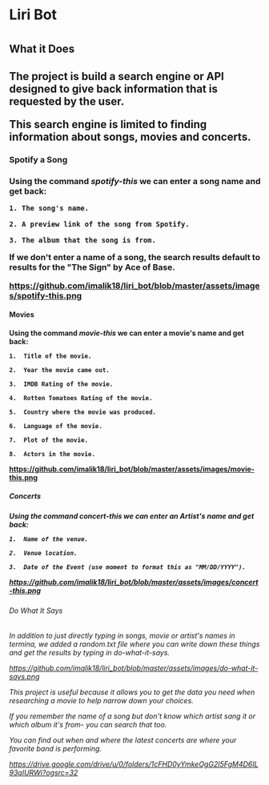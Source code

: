 <h1>Liri Bot<h1>

<h2>What it Does<h2>

The project is build a search engine or API designed to give back information that is requested by the user. 

This search engine is limited to finding information about songs, movies and concerts. 

<h3>Spotify a Song<h3>

Using the command *spotify-this* we can enter a song name and get back:

    1. The song's name.

    2. A preview link of the song from Spotify.

    3. The album that the song is from.

If we don't enter a name of a song, the search results default to results for the "The Sign" by Ace of Base.

https://github.com/imalik18/liri_bot/blob/master/assets/images/spotify-this.png

<h4>Movies<h4>

Using the command *movie-this* we can enter a movie's name and get back:

    1.  Title of the movie.

    2.  Year the movie came out.

    3.  IMDB Rating of the movie.

    4.  Rotten Tomatoes Rating of the movie.

    5.  Country where the movie was produced.

    6.  Language of the movie.

    7.  Plot of the movie.

    8.  Actors in the movie.

https://github.com/imalik18/liri_bot/blob/master/assets/images/movie-this.png

<h5>Concerts<h5>

Using the command *concert-this* we can enter an Artist's name and get back:    
  
    1.  Name of the venue.

    2.  Venue location.

    3.  Date of the Event (use moment to format this as "MM/DD/YYYY").

https://github.com/imalik18/liri_bot/blob/master/assets/images/concert-this.png

<h6>Do What It Says<h6>

In addition to just directly typing in songs, movie or artist's names in termina, we added a random.txt file where you can write down these things and get the results by typing in *do-what-it-says*. 

https://github.com/imalik18/liri_bot/blob/master/assets/images/do-what-it-says.png

This project is useful because it allows you to get the data you need when researching a movie to help narrow down your choices.

If you remember the name of a song but don't know which artist sang it or which album it's from- you can search that too. 

You can find out when and where the latest concerts are where your favorite band is performing.

https://drive.google.com/drive/u/0/folders/1cFHD0yYmkeOgG2I5FgM4D6IL93qIURWi?ogsrc=32
